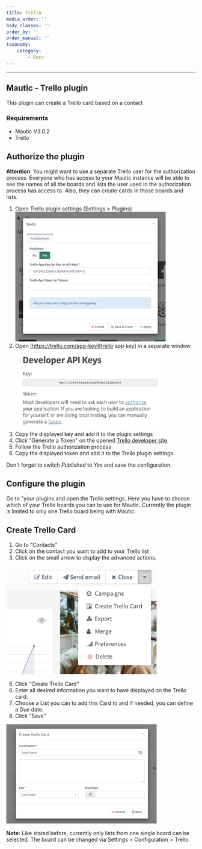 ```yaml
---
title: Trello
media_order: ''
body_classes: ''
order_by: ''
order_manual: ''
taxonomy:
    category:
        - Docs
---
```


-------------------

## Mautic - Trello plugin

This plugin can create a Trello card based on a contact

### Requirements

- Mautic V3.0.2
- Trello

## Authorize the plugin

**Attention**:
You might want to use a separate Trello user for the authorization process. Everyone who has access to your Mautic instance will be able to see the names of all the boards and lists the user used in the authorization process has access to. Also, they can create cards in those boards and lists.

1. Open Trello plugin settings (Settings > Plugins)\
   <img src="media/trello-plugin-settings-en.png" alt="Trello Plugin Settings" width="400"/>
2. Open [https://trello.com/app-key][trello app key] in a separate window.\
   <img src="media/trello-app-key-en.png" alt="Get auth keys on Trello" width="400"/>
3. Copy the displayed key and add it to the plugin settings
4. Click "Generate a Token" on the opened [Trello developer site][trello app key].
5. Follow the Trello authorization process
6. Copy the displayed token and add it to the Trello plugin settings

Don't forget to switch *Published* to *Yes* and save the configuration.

## Configure the plugin

Go to "your plugins and open the Trello settings. Here you have to choose which of your Trello boards you can to use for Mautic. Currently the plugin is limited to only one Trello board being with Mautic.
## Create Trello Card

1. Go to "Contacts"
2. Click on the contact you want to add to your Trello list
3. Click on the small arrow to display the advanced actions.  
<img src="media/trello-plugin-add-card.png" alt="Get auth keys on Trello" width="400"/>

5. Click "Create Trello Card"
6. Enter all desired information you want to have displayed on the Trello card. 
7. Choose a List you can to add this Card to and if needed, you can define a Due date.
8. Click "Save"  
<img src="media/trello-plugin-add-card-info-en.png" alt="Add Trello card information" width="400"/>

**Note:**
Like stated before, currently only lists from one single board can be selected. The board can be changed via Settings > Configuration > Trello.

[trello app key]: <https://trello.com/app-key>